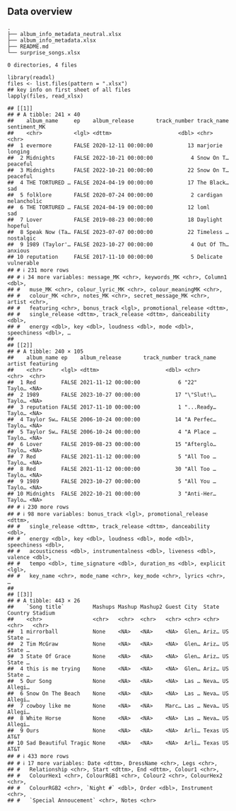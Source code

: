## Data overview

    .
    ├── album_info_metadata_neutral.xlsx
    ├── album_info_metadata.xlsx
    ├── README.md
    └── surprise_songs.xlsx

    0 directories, 4 files

    library(readxl)
    files <- list.files(pattern = ".xlsx")
    ## key info on first sheet of all files
    lapply(files, read_xlsx)

    ## [[1]]
    ## # A tibble: 241 × 40
    ##    album_name     ep    album_release       track_number track_name sentiment_MK
    ##    <chr>          <lgl> <dttm>                     <dbl> <chr>      <chr>       
    ##  1 evermore       FALSE 2020-12-11 00:00:00           13 marjorie   longing     
    ##  2 Midnights      FALSE 2022-10-21 00:00:00            4 Snow On T… peaceful    
    ##  3 Midnights      FALSE 2022-10-21 00:00:00           22 Snow On T… peaceful    
    ##  4 THE TORTURED … FALSE 2024-04-19 00:00:00           17 The Black… sad         
    ##  5 folklore       FALSE 2020-07-24 00:00:00            2 cardigan   melancholic 
    ##  6 THE TORTURED … FALSE 2024-04-19 00:00:00           12 loml       sad         
    ##  7 Lover          FALSE 2019-08-23 00:00:00           18 Daylight   hopeful     
    ##  8 Speak Now (Ta… FALSE 2023-07-07 00:00:00           22 Timeless … nostalgic   
    ##  9 1989 (Taylor'… FALSE 2023-10-27 00:00:00            4 Out Of Th… anxious     
    ## 10 reputation     FALSE 2017-11-10 00:00:00            5 Delicate   vulnerable  
    ## # ℹ 231 more rows
    ## # ℹ 34 more variables: message_MK <chr>, keywords_MK <chr>, Column1 <dbl>,
    ## #   muse_MK <chr>, colour_lyric_MK <chr>, colour_meaningMK <chr>,
    ## #   colour_MK <chr>, notes_MK <chr>, secret_message_MK <chr>, artist <chr>,
    ## #   featuring <chr>, bonus_track <lgl>, promotional_release <dttm>,
    ## #   single_release <dttm>, track_release <dttm>, danceability <dbl>,
    ## #   energy <dbl>, key <dbl>, loudness <dbl>, mode <dbl>, speechiness <dbl>, …
    ## 
    ## [[2]]
    ## # A tibble: 240 × 105
    ##    album_name ep    album_release       track_number track_name artist featuring
    ##    <chr>      <lgl> <dttm>                     <dbl> <chr>      <chr>  <chr>    
    ##  1 Red        FALSE 2021-11-12 00:00:00            6 "22"       Taylo… <NA>     
    ##  2 1989       FALSE 2023-10-27 00:00:00           17 "\"Slut!\… Taylo… <NA>     
    ##  3 reputation FALSE 2017-11-10 00:00:00            1 "...Ready… Taylo… <NA>     
    ##  4 Taylor Sw… FALSE 2006-10-24 00:00:00           14 "A Perfec… Taylo… <NA>     
    ##  5 Taylor Sw… FALSE 2006-10-24 00:00:00            4 "A Place … Taylo… <NA>     
    ##  6 Lover      FALSE 2019-08-23 00:00:00           15 "Afterglo… Taylo… <NA>     
    ##  7 Red        FALSE 2021-11-12 00:00:00            5 "All Too … Taylo… <NA>     
    ##  8 Red        FALSE 2021-11-12 00:00:00           30 "All Too … Taylo… <NA>     
    ##  9 1989       FALSE 2023-10-27 00:00:00            5 "All You … Taylo… <NA>     
    ## 10 Midnights  FALSE 2022-10-21 00:00:00            3 "Anti-Her… Taylo… <NA>     
    ## # ℹ 230 more rows
    ## # ℹ 98 more variables: bonus_track <lgl>, promotional_release <dttm>,
    ## #   single_release <dttm>, track_release <dttm>, danceability <dbl>,
    ## #   energy <dbl>, key <dbl>, loudness <dbl>, mode <dbl>, speechiness <dbl>,
    ## #   acousticness <dbl>, instrumentalness <dbl>, liveness <dbl>, valence <dbl>,
    ## #   tempo <dbl>, time_signature <dbl>, duration_ms <dbl>, explicit <lgl>,
    ## #   key_name <chr>, mode_name <chr>, key_mode <chr>, lyrics <chr>, …
    ## 
    ## [[3]]
    ## # A tibble: 443 × 26
    ##    `Song title`         Mashups Mashup Mashup2 Guest City  State Country Stadium
    ##    <chr>                <chr>   <chr>  <chr>   <chr> <chr> <chr> <chr>   <chr>  
    ##  1 mirrorball           None    <NA>   <NA>    <NA>  Glen… Ariz… US      State …
    ##  2 Tim McGraw           None    <NA>   <NA>    <NA>  Glen… Ariz… US      State …
    ##  3 State Of Grace       None    <NA>   <NA>    <NA>  Glen… Ariz… US      State …
    ##  4 this is me trying    None    <NA>   <NA>    <NA>  Glen… Ariz… US      State …
    ##  5 Our Song             None    <NA>   <NA>    <NA>  Las … Neva… US      Allegi…
    ##  6 Snow On The Beach    None    <NA>   <NA>    <NA>  Las … Neva… US      Allegi…
    ##  7 cowboy like me       None    <NA>   <NA>    Marc… Las … Neva… US      Allegi…
    ##  8 White Horse          None    <NA>   <NA>    <NA>  Las … Neva… US      Allegi…
    ##  9 Ours                 None    <NA>   <NA>    <NA>  Arli… Texas US      AT&T   
    ## 10 Sad Beautiful Tragic None    <NA>   <NA>    <NA>  Arli… Texas US      AT&T   
    ## # ℹ 433 more rows
    ## # ℹ 17 more variables: Date <dttm>, DressName <chr>, Legs <chr>,
    ## #   Relationship <chr>, Start <dttm>, End <dttm>, Colour1 <chr>,
    ## #   ColourHex1 <chr>, ColourRGB1 <chr>, Colour2 <chr>, ColourHex2 <chr>,
    ## #   ColourRGB2 <chr>, `Night #` <dbl>, Order <dbl>, Instrument <chr>,
    ## #   `Special Annoucement` <chr>, Notes <chr>

